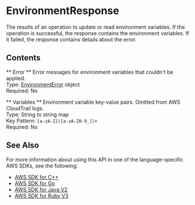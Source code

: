 # EnvironmentResponse<a name="API_EnvironmentResponse"></a>

The results of an operation to update or read environment variables\. If the operation is successful, the response contains the environment variables\. If it failed, the response contains details about the error\.

## Contents<a name="API_EnvironmentResponse_Contents"></a>

 ** Error **   <a name="SSS-Type-EnvironmentResponse-Error"></a>
Error messages for environment variables that couldn't be applied\.  
Type: [EnvironmentError](API_EnvironmentError.md) object  
Required: No

 ** Variables **   <a name="SSS-Type-EnvironmentResponse-Variables"></a>
Environment variable key\-value pairs\. Omitted from AWS CloudTrail logs\.  
Type: String to string map  
Key Pattern: `[a-zA-Z]([a-zA-Z0-9_])+`   
Required: No

## See Also<a name="API_EnvironmentResponse_SeeAlso"></a>

For more information about using this API in one of the language\-specific AWS SDKs, see the following:
+  [AWS SDK for C\+\+](https://docs.aws.amazon.com/goto/SdkForCpp/lambda-2015-03-31/EnvironmentResponse) 
+  [AWS SDK for Go](https://docs.aws.amazon.com/goto/SdkForGoV1/lambda-2015-03-31/EnvironmentResponse) 
+  [AWS SDK for Java V2](https://docs.aws.amazon.com/goto/SdkForJavaV2/lambda-2015-03-31/EnvironmentResponse) 
+  [AWS SDK for Ruby V3](https://docs.aws.amazon.com/goto/SdkForRubyV3/lambda-2015-03-31/EnvironmentResponse) 